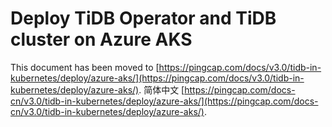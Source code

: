 # Deploy TiDB Operator and TiDB cluster on Azure AKS

This document has been moved to [https://pingcap.com/docs/v3.0/tidb-in-kubernetes/deploy/azure-aks/](https://pingcap.com/docs/v3.0/tidb-in-kubernetes/deploy/azure-aks/).
简体中文 [https://pingcap.com/docs-cn/v3.0/tidb-in-kubernetes/deploy/azure-aks/](https://pingcap.com/docs-cn/v3.0/tidb-in-kubernetes/deploy/azure-aks/).
